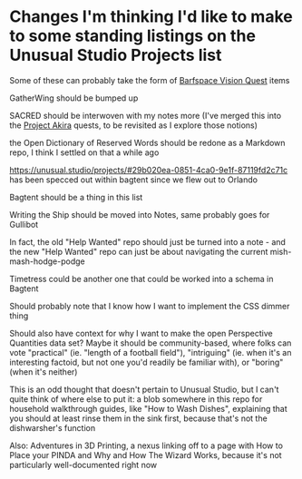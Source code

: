 # Changes I'm thinking I'd like to make to some standing listings on the Unusual Studio Projects list

Some of these can probably take the form of [Barfspace Vision Quest][BVQ] items

[BVQ]: a8c1b237-886b-4169-88ff-9e52bc1dbcf2.md

GatherWing should be bumped up

SACRED should be interwoven with my notes more (I've merged this into the [Project Akira][] quests, to be revisited as I explore those notions)

[Project Akira]: dadfc5e5-cfb6-4f7d-88c0-bcd64b91feac.md

the Open Dictionary of Reserved Words should be redone as a Markdown repo, I think I settled on that a while ago

https://unusual.studio/projects/#29b020ea-0851-4ca0-9e1f-87119fd2c71c has been specced out within bagtent since we flew out to Orlando

Bagtent should be a thing in this list

Writing the Ship should be moved into Notes, same probably goes for Gullibot

In fact, the old "Help Wanted" repo should just be turned into a note - and the new "Help Wanted" repo can just be about navigating the current mish-mash-hodge-podge

Timetress could be another one that could be worked into a schema in Bagtent

Should probably note that I know how I want to implement the CSS dimmer thing

Should also have context for why I want to make the open Perspective Quantities data set? Maybe it should be community-based, where folks can vote "practical" (ie. "length of a football field"), "intriguing" (ie. when it's an interesting factoid, but not one you'd readily be familiar with), or "boring" (when it's neither)

This is an odd thought that doesn't pertain to Unusual Studio, but I can't quite think of where else to put it: a blob somewhere in this repo for household walkthrough guides, like "How to Wash Dishes", explaining that you should at least rinse them in the sink first, because that's not the dishwarsher's function

Also: Adventures in 3D Printing, a nexus linking off to a page with How to Place your PINDA and Why and How The Wizard Works, because it's not particularly well-documented right now
